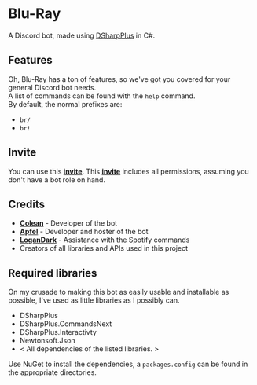# Blu-Ray
A Discord bot, made using [DSharpPlus](https://github.com/DSharpPlus/DSharpPlus) in C#.

## Features
Oh, Blu-Ray has a ton of features, so we've got you covered for your general Discord bot needs.  
A list of commands can be found with the `help` command.  
By default, the normal prefixes are:
- `br/`
- `br!`

## Invite
You can use this **[invite](https://discordapp.com/api/oauth2/authorize?client_id=699359348299923517&permissions=0&scope=bot)**.
This **[invite](https://discordapp.com/api/oauth2/authorize?client_id=699359348299923517&permissions=70642752&scope=bot)** includes all permissions, assuming you don't have a bot role on hand.

## Credits
- **[Colean](https://github.com/Zayne64)** - Developer of the bot
- **[Apfel](https://github.com/Apfel)** - Developer and hoster of the bot
- **[LoganDark](https://github.com/LoganDark)** - Assistance with the Spotify commands
- Creators of all libraries and APIs used in this project

## Required libraries
On my crusade to making this bot as easily usable and installable as possible, I've used as little libraries as I possibly can.
- DSharpPlus
- DSharpPlus.CommandsNext
- DSharpPlus.Interactivty
- Newtonsoft.Json
- < All dependencies of the listed libraries. >

Use NuGet to install the dependencies, a `packages.config` can be found in the appropriate directories.
